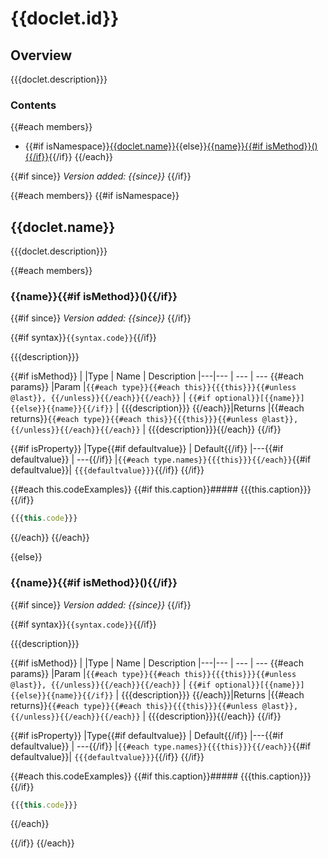 # {{doclet.id}}

## Overview

{{{doclet.description}}}

### Contents

{{#each members}}
- {{#if isNamespace}}[{{doclet.name}}](#{{doclet.name}}){{else}}[{{name}}{{#if isMethod}}(){{/if}}](#{{name}}){{/if}}
{{/each}}

{{#if since}}
*Version added: {{since}}*
{{/if}}

{{#each members}}
{{#if isNamespace}}
<h2 id="{{doclet.name}}">{{doclet.name}}</h2>

{{{doclet.description}}}

{{#each members}}
### {{name}}{{#if isMethod}}(){{/if}}

{{#if since}}
*Version added: {{since}}*
{{/if}}

{{#if syntax}}`{{syntax.code}}`{{/if}}

{{{description}}}

{{#if isMethod}}
|   |Type | Name | Description
|---|--- | --- | ---
{{#each params}}
|Param   |`{{#each type}}{{#each this}}{{{this}}}{{#unless @last}}, {{/unless}}{{/each}}{{/each}}` | `{{#if optional}}[{{name}}]{{else}}{{name}}{{/if}}` | {{{description}}}
{{/each}}|Returns |{{#each returns}}`{{#each type}}{{#each this}}{{{this}}}{{#unless @last}}, {{/unless}}{{/each}}{{/each}}` | {{{description}}}{{/each}}
{{/if}}

{{#if isProperty}}
|Type{{#if defaultvalue}} | Default{{/if}}
|---{{#if defaultvalue}}  | ---{{/if}}
|`{{#each type.names}}{{{this}}}{{/each}}`{{#if defaultvalue}}| `{{{defaultvalue}}}`{{/if}}
{{/if}}

{{#each this.codeExamples}}
{{#if this.caption}}##### {{{this.caption}}}{{/if}}

```js
{{{this.code}}}
```
{{/each}}
{{/each}}

{{else}}
<h3 id="{{this.name}}">{{name}}{{#if isMethod}}(){{/if}}</h3>

{{#if since}}
*Version added: {{since}}*
{{/if}}

{{#if syntax}}`{{syntax.code}}`{{/if}}

{{{description}}}

{{#if isMethod}}
|   |Type | Name | Description
|---|--- | --- | ---
{{#each params}}
|Param   |`{{#each type}}{{#each this}}{{{this}}}{{#unless @last}}, {{/unless}}{{/each}}{{/each}}` | `{{#if optional}}[{{name}}]{{else}}{{name}}{{/if}}` | {{{description}}}
{{/each}}|Returns |{{#each returns}}`{{#each type}}{{#each this}}{{{this}}}{{#unless @last}}, {{/unless}}{{/each}}{{/each}}` | {{{description}}}{{/each}}
{{/if}}

{{#if isProperty}}
|Type{{#if defaultvalue}} | Default{{/if}}
|---{{#if defaultvalue}}  | ---{{/if}}
|`{{#each type.names}}{{{this}}}{{/each}}`{{#if defaultvalue}}| `{{{defaultvalue}}}`{{/if}}
{{/if}}

{{#each this.codeExamples}}
{{#if this.caption}}##### {{{this.caption}}}{{/if}}

```js
{{{this.code}}}
```
{{/each}}

{{/if}}
{{/each}}